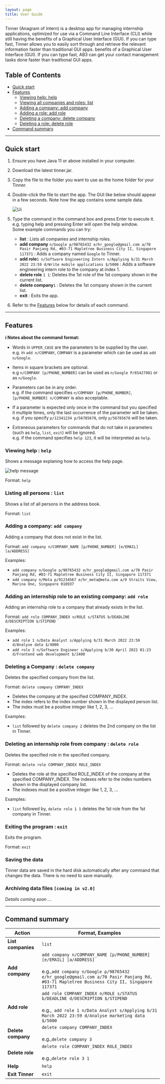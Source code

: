 ```yaml
---
layout: page
title: User Guide
---
```


Tinner (Anagram of Intern) is a desktop app for managing internship applications, optimized for use via a Command Line Interface (CLI) while still having the benefits of a Graphical User Interface (GUI). If you can type fast, Tinner allows you to easily sort through and retrieve the relevant information faster than traditional GUI apps. benefits of a Graphical User Interface (GUI). If you can type fast, AB3 can get your contact management tasks done faster than traditional GUI apps.
## Table of Contents
* [Quick start](#quick-start)
* [Features](#features)
  * [Viewing help: help](#c-help)
  * [Viewing all companies and roles: list](#c-list) 
  * [Adding a company: add company](#c-add-c) 
  * [Adding a role: add role](#c-add-c-r) 
  * [Deleting a company: delete company](#c-delete-c) 
  * [Deleting a role: delete role](#c-delete-c-r)
* [Command summary](#command-summary)

--------------------------------------------------------------------------------------------------------------------

## Quick start <a id="quick-start"></a>

1. Ensure you have Java 11 or above installed in your computer.
2. Download the latest tinner.jar.
3. Copy the file to the folder you want to use as the home folder for your Tinner.
4. Double-click the file to start the app. The GUI like below should appear in a few seconds. Note how the app contains some sample data.

   ![Ui](images/Ui.png)

5. Type the command in the command box and press Enter to execute it. e.g. typing help and pressing Enter will open the help window.  
   Some example commands you can try:
   * **list** : Lists all companies and internship roles.
   * **add company** `n/Google p/98765432 e/hr_google@gmail.com a/70 Pasir Panjang Rd, #03-71 Mapletree Business City II, Singapore 117371` : Adds a company named `Google` to Tinner.
   * **add role**`1 n/Software Engineering Intern s/Applying b/31 March 2022 23:59 d/Write mobile applications $/5000` : Adds a software engineering intern role to the company at index 1.
   * **delete role** `1 1`: Deletes the 1st role of the 1st company shown in the current list.
   * **delete company**`1` : Deletes the 1st company shown in the current list.
   * **exit** : Exits the app.

6. Refer to the [Features](#features) below for details of each command.

--------------------------------------------------------------------------------------------------------------------

## Features <a id="features"></a>

<div markdown="block" class="alert alert-info">

**:information_source: Notes about the command format:**<br>

* Words in `UPPER_CASE` are the parameters to be supplied by the user.<br>
  e.g. in `add n/COMPANY`, `COMPANY` is a parameter which can be used as `add n/Google`.

* Items in square brackets are optional.<br>
  e.g `n/COMPANY [p/PHONE_NUMBER]` can be used as `n/Google P/65427981` or as `n/Google`.

* Parameters can be in any order.<br>
  e.g. if the command specifies `n/COMPANY [p/PHONE_NUMBER]`, `[p/PHONE_NUMBER] n/COMPANY` is also acceptable.

* If a parameter is expected only once in the command but you specified it multiple times, only the last occurrence of the parameter will be taken.<br>
  e.g. if you specify `p/12341234 p/56785678`, only `p/56785678` will be taken.

* Extraneous parameters for commands that do not take in parameters (such as `help`, `list`, `exit`) will be ignored.<br>
  e.g. if the command specifies `help 123`, it will be interpreted as `help`.

</div>

### Viewing help : `help`

Shows a message explaning how to access the help page.

![help message](images/helpMessage.png)

Format: `help`

### Listing all persons : `list` <a id="c-list"></a>

Shows a list of all persons in the address book.

Format: `list`


### Adding a company: `add company` <a id="c-add-c"></a>

Adding a company that does not exist in the list.

Format: `add company n/COMPANY_NAME [p/PHONE_NUMBER] [e/EMAIL] [a/ADDRESS]`

Examples:
* `add company n/Google p/98765432 e/hr_google@gmail.com a/70 Pasir Panjang Rd, #03-71 Mapletree Business City II, Singapore 117371 `
* `add company n/Meta p/91234567 e/hr_meta@meta.com a/9 Straits View, Marina One, Singapore 018937 `

### Adding an internship role to an existing company: `add role` <a id="c-add-c-r"></a>

Adding an internship role to a company that already exists in the list.

Format: `add role COMPANY_INDEX n/ROLE s/STATUS b/DEADLINE d/DESCRIPTION $/STIPEND`


Examples:
* `add role 1 n/Data Analyst s/Applying b/31 March 2022 23:59 d/Analyse data $/4800 `
* `add role 3 n/Software Engineer s/Applying b/30 April 2022 01:23 d/Frontend web development $/2400 `

### Deleting a Company : `delete company` <a id="c-delete-c"></a>

Deletes the specified company from the list.

Format: `delete company COMPANY_INDEX`

* Deletes the company at the specified COMPANY_INDEX.
* The index refers to the index number shown in the displayed person list.
* The index must be a positive integer like 1, 2, 3, …

Examples:
* `list` followed by `delete company 2` deletes the 2nd company on the list in Tinner.

### Deleting an internship role from company : `delete role` <a id="c-delete-c-r"></a>

Deletes the specified role in the specified company.

Format: `delete role COMPANY_INDEX ROLE_INDEX`

* Deletes the role at the specified ROLE_INDEX of the company at the specified COMPANY_INDEX. The indexes refer to the index numbers shown in the displayed company list.
* The indexes must be a positive integer like 1, 2, 3, …

Examples:
* `list` followed by, `delete role 1 1` deletes the 1st role from the 1st company in Tinner.

### Exiting the program : `exit` <a id="c-exit"></a>

Exits the program.

Format: `exit`

### Saving the data 

Tinner data are saved in the hard disk automatically after any command that changes the data. There is no need to save manually.

### Archiving data files `[coming in v2.0]`

_Details coming soon ..._

--------------------------------------------------------------------------------------------------------------------
## Command summary <a id="command-summary"></a>

Action | Format, Examples
--------|------------------
**List companies** | `list`
**Add company** | `add company n/COMPANY_NAME [p/PHONE_NUMBER] [e/EMAIL] [a/ADDRESS]` <br><br> e.g.,`add company n/Google p/98765432 e/hr_google@gmail.com a/70 Pasir Panjang Rd, #03-71 Mapletree Business City II, Singapore 117371` 
**Add role** | `add role COMPANY_INDEX n/ROLE s/STATUS b/DEADLINE d/DESCRIPTION $/STIPEND` <br><br> e.g.,` add role 1 n/Data Analyst s/Applying b/31 March 2022 23:59 d/Analyse marketing data $/5000`
**Delete company** | `delete company COMPANY_INDEX `<br><br> e.g.,`delete company 3 `
**Delete role** | `delete role COMPANY_INDEX ROLE_INDEX` <br><br> e.g.,`delete role 3 1 `
**Help** | `help`
**Exit Tinner** | `exit`

